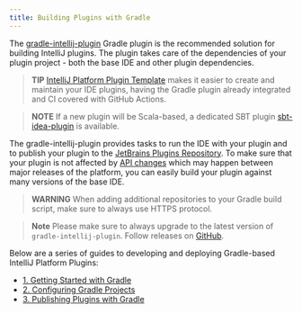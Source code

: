 ```yaml
---
title: Building Plugins with Gradle
---
```

<!-- Copyright 2000-2020 JetBrains s.r.o. and other contributors. Use of this source code is governed by the Apache 2.0 license that can be found in the LICENSE file. -->

The [gradle-intellij-plugin](https://github.com/JetBrains/gradle-intellij-plugin) Gradle plugin is the recommended solution for building IntelliJ plugins. 
The plugin takes care of the dependencies of your plugin project - both the base IDE and other plugin dependencies.

> **TIP** [IntelliJ Platform Plugin Template](https://github.com/JetBrains/intellij-platform-plugin-template) makes it easier to create and maintain your IDE plugins, having the Gradle plugin already integrated and CI covered with GitHub Actions.
 
> **NOTE** If a new plugin will be Scala-based, a dedicated SBT plugin [sbt-idea-plugin](https://github.com/JetBrains/sbt-idea-plugin) is available. 

The gradle-intellij-plugin provides tasks to run the IDE with your plugin and to publish your plugin to the [JetBrains Plugins Repository](https://plugins.jetbrains.com). 
To make sure that your plugin is not affected by [API changes](/reference_guide/api_changes_list.md) which may happen between major releases of the platform, you can easily build your plugin against many versions of the base IDE.

> **WARNING** When adding additional repositories to your Gradle build script, make sure to always use HTTPS protocol.

> **Note** Please make sure to always upgrade to the latest version of `gradle-intellij-plugin`.
Follow releases on [GitHub](https://github.com/JetBrains/gradle-intellij-plugin/releases). 
 
Below are a series of guides to developing and deploying Gradle-based IntelliJ Platform Plugins:  
*  [1. Getting Started with Gradle](build_system/prerequisites.md)
*  [2. Configuring Gradle Projects](build_system/gradle_guide.md)
*  [3. Publishing Plugins with Gradle](build_system/deployment.md)
